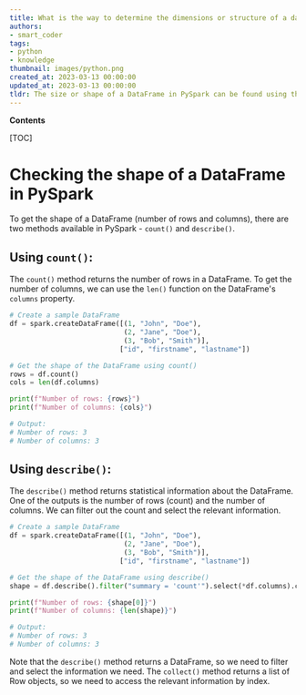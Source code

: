 ```yaml
---
title: What is the way to determine the dimensions or structure of a dataframe in pyspark?
authors:
- smart_coder
tags:
- python
- knowledge
thumbnail: images/python.png
created_at: 2023-03-13 00:00:00
updated_at: 2023-03-13 00:00:00
tldr: The size or shape of a DataFrame in PySpark can be found using the `count` and `columns` methods respectively.
---
```


**Contents**

[TOC]

# Checking the shape of a DataFrame in PySpark

To get the shape of a DataFrame (number of rows and columns), there are two methods available in PySpark - `count()` and `describe()`. 

## Using `count()`:

The `count()` method returns the number of rows in a DataFrame. To get the number of columns, we can use the `len()` function on the DataFrame's `columns` property. 

```python
# Create a sample DataFrame
df = spark.createDataFrame([(1, "John", "Doe"), 
                            (2, "Jane", "Doe"), 
                            (3, "Bob", "Smith")], 
                           ["id", "firstname", "lastname"])

# Get the shape of the DataFrame using count()
rows = df.count()
cols = len(df.columns)

print(f"Number of rows: {rows}")
print(f"Number of columns: {cols}")

# Output:
# Number of rows: 3
# Number of columns: 3
```

## Using `describe()`:

The `describe()` method returns statistical information about the DataFrame. One of the outputs is the number of rows (count) and the number of columns. We can filter out the count and select the relevant information. 

```python
# Create a sample DataFrame
df = spark.createDataFrame([(1, "John", "Doe"), 
                            (2, "Jane", "Doe"), 
                            (3, "Bob", "Smith")], 
                           ["id", "firstname", "lastname"])

# Get the shape of the DataFrame using describe()
shape = df.describe().filter("summary = 'count'").select(*df.columns).collect()[0]

print(f"Number of rows: {shape[0]}")
print(f"Number of columns: {len(shape)}")

# Output:
# Number of rows: 3
# Number of columns: 3
```

Note that the `describe()` method returns a DataFrame, so we need to filter and select the information we need. The `collect()` method returns a list of Row objects, so we need to access the relevant information by index.
